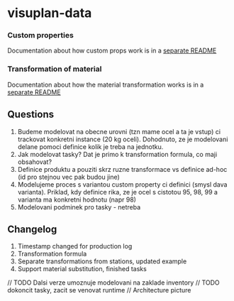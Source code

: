 # visuplan-data

### Custom properties

Documentation about how custom props work is in a
[separate README](./CUSTOM_PROPS.md)

### Transformation of material

Documentation about how the material transformation works is in a
[separate README](./TRANSFORMATION.md)

## Questions

1. Budeme modelovat na obecne urovni (tzn mame ocel a ta je vstup) ci trackovat konkretni instance (20 kg oceli). Dohodnuto, ze je modelovani delane pomoci definice kolik je treba na jednotku.
2. Jak modelovat tasky? Dat je primo k transformation formula, co maji obsahovat?
3. Definice produktu a pouziti skrz ruzne transformace vs definice ad-hoc (id pro stejnou vec pak budou jine)
4. Modelujeme proces s variantou custom property ci definici (smysl dava varianta). Priklad, kdy definice rika, ze je ocel s cistotou 95, 98, 99 a varianta ma konkretni hodnotu (napr 98)
5. Modelovani podminek pro tasky - netreba

## Changelog

1. Timestamp changed for production log
2. Transformation formula
3. Separate transformations from stations, updated example
4. Support material substitution, finished tasks

// TODO Dalsi verze umoznuje modelovani na zaklade inventory
// TODO dokoncit tasky, zacit se venovat runtime
// Architecture picture